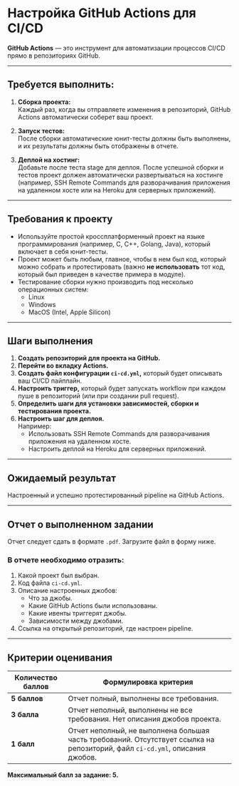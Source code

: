 # Настройка GitHub Actions для CI/CD

**GitHub Actions** — это инструмент для автоматизации процессов CI/CD прямо в репозиториях GitHub.

---

## Требуется выполнить:

1. **Сборка проекта:**  
   Каждый раз, когда вы отправляете изменения в репозиторий, GitHub Actions автоматически соберет ваш проект.

2. **Запуск тестов:**  
   После сборки автоматические юнит-тесты должны быть выполнены, и их результаты должны быть отображены в отчете.

3. **Деплой на хостинг:**  
   Добавьте после теста stage для деплоя. После успешной сборки и тестов проект должен автоматически развертываться на хостинге (например, SSH Remote Commands для разворачивания приложения на удаленном хосте или на Heroku для серверных приложений).

---

## Требования к проекту

- Используйте простой кроссплатформенный проект на языке программирования (например, C, C++, Golang, Java), который включает в себя юнит-тесты.
- Проект может быть любым, главное, чтобы в нем был код, который можно собрать и протестировать (важно **не использовать** тот код, который был приведен в качестве примера в модуле).
- Тестирование сборки нужно производить под несколько операционных систем:
    - Linux
    - Windows
    - MacOS (Intel, Apple Silicon)

---

## Шаги выполнения

1. **Создать репозиторий для проекта на GitHub.**
2. **Перейти во вкладку Actions.**
3. **Создать файл конфигурации `ci-cd.yml`,** который будет описывать ваш CI/CD пайплайн.
4. **Настроить триггер,** который будет запускать workflow при каждом пуше в репозиторий (или при создании pull request).
5. **Определить шаги для установки зависимостей, сборки и тестирования проекта.**
6. **Настроить шаг для деплоя.**  
   Например:
    - Использовать SSH Remote Commands для разворачивания приложения на удаленном хосте.
    - Настроить деплой на Heroku для серверных приложений.

---

## Ожидаемый результат

Настроенный и успешно протестированный pipeline на GitHub Actions.

---

## Отчет о выполненном задании

Отчет следует сдать в формате `.pdf`. Загрузите файл в форму ниже.

### В отчете необходимо отразить:

1. Какой проект был выбран.
2. Код файла `ci-cd.yml`.
3. Описание настроенных джобов:
    - Что за джобы.
    - Какие GitHub Actions были использованы.
    - Какие ивенты триггерят джобы.
    - Зависимости между джобами.
4. Ссылка на открытый репозиторий, где настроен pipeline.

---

## Критерии оценивания

| Количество баллов | Формулировка критерия                                                                                  |
|--------------------|-------------------------------------------------------------------------------------------------------|
| **5 баллов**       | Отчет полный, выполнены все требования.                                                              |
| **3 балла**        | Отчет неполный, выполнены не все требования. Нет описания джобов проекта.                             |
| **1 балл**         | Отчет неполный, не выполнена большая часть требований. Отсутствует ссылка на репозиторий, файл `ci-cd.yml`, описания джобов. |

**Максимальный балл за задание: 5.**
